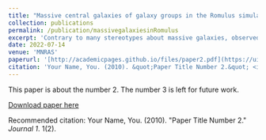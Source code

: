 ```yaml
---
title: "Massive central galaxies of galaxy groups in the Romulus simulations: an overview of galaxy properties at z = 0"
collection: publications
permalink: /publication/massivegalaxiesinRomulus
excerpt: 'Contrary to many stereotypes about massive galaxies, observed brightest group galaxies (BGGs) are diverse in their star formation rates, kinematic properties, and morphologies. Studying how they evolve into and express such diverse characteristics is an important piece of the galaxy formation puzzle. We use a high-resolution cosmological suite of simulations Romulus and compare simulated central galaxies in group-scale haloes at z = 0 to observed BGGs.'
date: 2022-07-14
venue: 'MNRAS'
paperurl: '[http://academicpages.github.io/files/paper2.pdf](https://ui.adsabs.harvard.edu/abs/2022MNRAS.515...22J/abstract)'
citation: 'Your Name, You. (2010). &quot;Paper Title Number 2.&quot; <i>Journal 1</i>. 1(2).'
---
```

This paper is about the number 2. The number 3 is left for future work.

[Download paper here](http://academicpages.github.io/files/paper2.pdf)

Recommended citation: Your Name, You. (2010). "Paper Title Number 2." <i>Journal 1</i>. 1(2).
